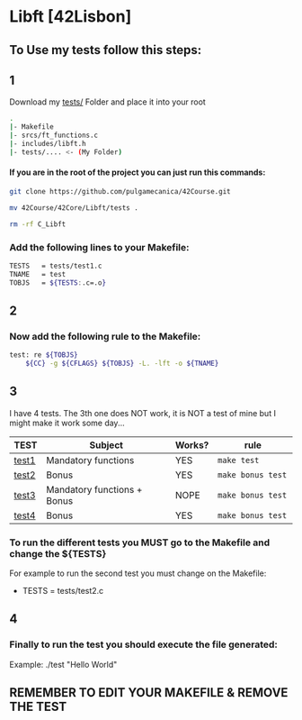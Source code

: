 # Libft [42Lisbon]

## To Use my tests follow this steps:

## **1**
Download my [tests/](tests) Folder and place it into your root

```bash
.
|- Makefile
|- srcs/ft_functions.c
|- includes/libft.h
|- tests/.... <- (My Folder)
```

#### If you are in the root of the project you can just run this commands:

```bash
git clone https://github.com/pulgamecanica/42Course.git
```
```bash
mv 42Course/42Core/Libft/tests .
```
```bash
rm -rf C_Libft
```

### Add the following lines to your Makefile:

```bash
TESTS	= tests/test1.c
TNAME	= test
TOBJS	= ${TESTS:.c=.o}
```

## **2**

### Now add the following rule to the Makefile:

```bash
test: re ${TOBJS}
	${CC} -g ${CFLAGS} ${TOBJS} -L. -lft -o ${TNAME}
```

## **3**
I have 4 tests. The 3th one does NOT work, it is NOT a test of mine but I might make it work some day...

| TEST | Subject | Works? | rule |
| ------ | ------ | ------ | ------ |
| [test1](tests/test1.c) | Mandatory functions | YES | ```make test```|
| [test2](tests/test2.c) | Bonus | YES | ```make bonus test```|
| [test3](tests/test3.c) | Mandatory functions + Bonus | NOPE | ```make bonus test ``` |
| [test4](tests/test4.c) | Bonus | YES | ```make bonus test ``` |

### To run the different tests you MUST go to the Makefile and change the ${TESTS}
For example to run the second test you must change on the Makefile:
- TESTS	= tests/test2.c

## **4**

### Finally to run the test you should execute the file generated:
Example: ./test "Hello World"

## REMEMBER TO EDIT YOUR MAKEFILE & REMOVE THE TEST
